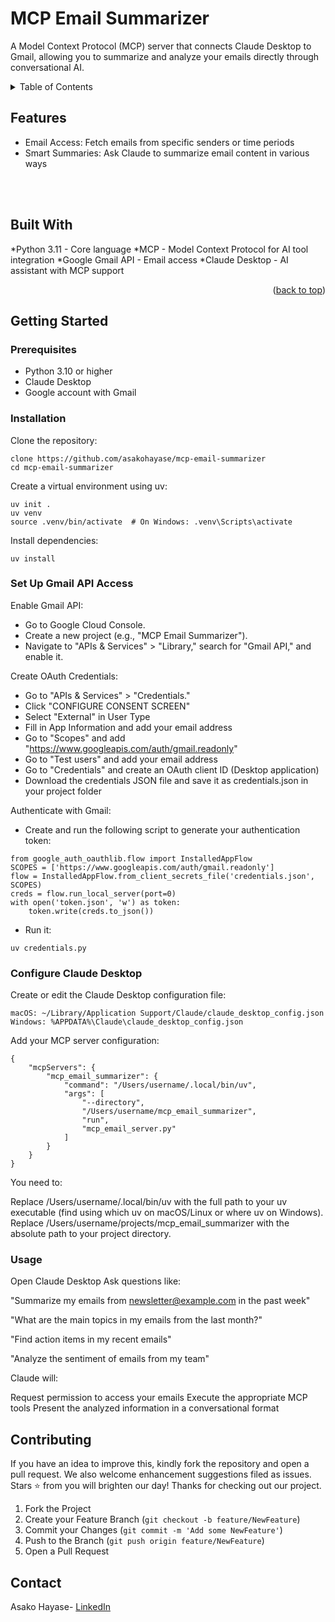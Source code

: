 # <a id="readme-top"></a>
# <h1> MCP Email Summarizer</h1>

<div align="left">
  <p>
  A Model Context Protocol (MCP) server that connects Claude Desktop to Gmail, allowing you to summarize and analyze your emails directly through conversational AI.
  </p>
</div>


<!-- TABLE OF CONTENTS -->
<details>
  <summary>Table of Contents</summary>
  <ol>
    <li><a href="#features">Features</a> </li>
    <li><a href="#built-with">Built With</a></li>
    <li><a href="#contributing">Contributing</a></li>
    <li><a href="#contact">Contact</a></li>
  </ol>
</details>

<!-- ABOUT THE PROJECT -->
## Features
* Email Access: Fetch emails from specific senders or time periods
* Smart Summaries: Ask Claude to summarize email content in various ways

<br />
<br />

## Built With
*Python 3.11 - Core language
*MCP - Model Context Protocol for AI tool integration
*Google Gmail API - Email access
*Claude Desktop - AI assistant with MCP support
  
<p align="right">(<a href="#readme-top">back to top</a>)</p>

<!-- GETTING STARTED -->
## Getting Started

### Prerequisites
- Python 3.10 or higher
- Claude Desktop
- Google account with Gmail

### Installation

Clone the repository:
```
clone https://github.com/asakohayase/mcp-email-summarizer
cd mcp-email-summarizer
```

Create a virtual environment using uv:
```
uv init .
uv venv
source .venv/bin/activate  # On Windows: .venv\Scripts\activate
```

Install dependencies:
```
uv install
```

### Set Up Gmail API Access

Enable Gmail API:
- Go to Google Cloud Console.
- Create a new project (e.g., "MCP Email Summarizer").
- Navigate to "APIs & Services" > "Library," search for "Gmail API," and enable it.


Create OAuth Credentials:
- Go to "APIs & Services" > "Credentials."
- Click "CONFIGURE CONSENT SCREEN"
- Select "External" in User Type
- Fill in App Information and add your email address
- Go to "Scopes" and add "https://www.googleapis.com/auth/gmail.readonly"
- Go to "Test users" and add your email address
- Go to "Credentials" and create an OAuth client ID (Desktop application)
- Download the credentials JSON file and save it as credentials.json in your project folder


Authenticate with Gmail:
- Create and run the following script to generate your authentication token:
```
from google_auth_oauthlib.flow import InstalledAppFlow
SCOPES = ['https://www.googleapis.com/auth/gmail.readonly']
flow = InstalledAppFlow.from_client_secrets_file('credentials.json', SCOPES)
creds = flow.run_local_server(port=0)
with open('token.json', 'w') as token:
    token.write(creds.to_json())
```
- Run it:
```
uv credentials.py
```


### Configure Claude Desktop

Create or edit the Claude Desktop configuration file:
```
macOS: ~/Library/Application Support/Claude/claude_desktop_config.json
Windows: %APPDATA%\Claude\claude_desktop_config.json
```

Add your MCP server configuration:
```
{
    "mcpServers": {
        "mcp_email_summarizer": {
            "command": "/Users/username/.local/bin/uv",
            "args": [
                "--directory",
                "/Users/username/mcp_email_summarizer",
                "run",
                "mcp_email_server.py"
            ]
        }
    }
}
```
You need to:

Replace /Users/username/.local/bin/uv with the full path to your uv executable (find using which uv on macOS/Linux or where uv on Windows).
Replace /Users/username/projects/mcp_email_summarizer with the absolute path to your project directory.

### Usage
Open Claude Desktop
Ask questions like:

"Summarize my emails from newsletter@example.com in the past week"

"What are the main topics in my emails from the last month?"

"Find action items in my recent emails"

"Analyze the sentiment of emails from my team"



Claude will:

Request permission to access your emails
Execute the appropriate MCP tools
Present the analyzed information in a conversational format
   

<!-- CONTRIBUTING -->
## Contributing

If you have an idea to improve this, kindly fork the repository and open a pull request. We also welcome enhancement suggestions filed as issues. 
Stars ⭐ from you will brighten our day! Thanks for checking out our project.

1. Fork the Project
2. Create your Feature Branch (`git checkout -b feature/NewFeature`)
3. Commit your Changes (`git commit -m 'Add some NewFeature'`)
4. Push to the Branch (`git push origin feature/NewFeature`)
5. Open a Pull Request


<!-- CONTACT -->
## Contact

Asako Hayase- [LinkedIn](https://www.linkedin.com/in/asako-hayase-924508ba/)
